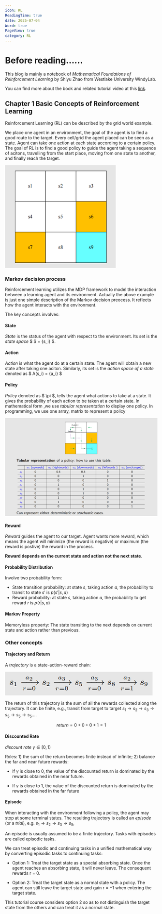 ```yaml
---
icon: RL
ReadingTime: true
date: 2025-07-04
Word: true
PageView: true
category: RL
---
```


# Before reading......

This blog is mainly a notebook of _Mathematical Foundations of Reinforcement Learning_ by Shiyu Zhao from Westlake University WindyLab.

You can find more about the book and related tutorial video at this [link](https://github.com/MathFoundationRL/Book-Mathematical-Foundation-of-Reinforcement-Learning).

## Chapter 1 Basic Concepts of Reinforcement Learning

Reinforcement Learning (RL) can be described by the grid world example.

We place one agent in an environment, the goal of the agent is to find a good route to the target. Every cell/grid the agent placed can be seen as a state. Agent can take one action at each state according to a certain policy. The goal of RL is to find a good policy to guide the agent taking a sequence of acitons, travelling from the start place, moving from one state to another, and finally reach the target.

![grid world](https://github.com/RyanLee-ljx/RyanLee-ljx.github.io/blob/image/RL/C1/ba3a55ea95b2571161575dba273af8b.png?raw=true)

### Markov decision process

Reinforcement learning utilizes the MDP framework to model the interaction between a learning agent and its environment. Actually the above example is just one simple description of the Markov decision preocess. It reflects how the agent interacts with the environment.

The key concepts involves:

#### State

_State_ is the status of the agent with respect to the environment. Its set is the _state space_ $ S = {s_i} $.

#### Action

_Action_ is what the agent do at a certain state. The agent will obtain a new state after taking one aciton. Similarly, its set is the _action space of a state_ denoted as $ A(s_i) = {a_i} $

#### Policy

_Policy_ denoted as $ \pi $, tells the agent what actions to take at a state. It gives the probability of each action to be taken at a certain state. In mathematical form ,we use _tabular representation_ to display one policy. In programming, we use one array, matrix to represent a policy

![tabular representation](https://github.com/RyanLee-ljx/RyanLee-ljx.github.io/blob/image/RL/C1/97cd3c24fba9676822a512a14a8ea73.png?raw=true)

#### Reward

_Reward_ guides the agent to our target. Agent wants more reward, which means the agent will minimize (the reward is negative) or maximum (the reward is postive) the reward in the process.

**Reward depends on the current state and action not the next state**.

#### Probability Distribution

Involve two probability form:

- State transition probability: at state $s$, taking action $a$, the probability to transit to state $s'$ is $p(s'|s,a)$
- Reward probability: at state $s$, taking action $a$, the probability to get reward $r$ is $p(r|s, a)$

#### Markov Property

Memoryless property: The state transiting to the next depends on current state and action rather than previous.

### Other concepts

#### Trajectory and Return

A _trajectory_ is a state-action-reward chain:

![chain](https://github.com/RyanLee-ljx/RyanLee-ljx.github.io/blob/image/RL/C1/77fc0d671ff46edc0f0f6c95381e7e0.png?raw=true)

The return of this trajectory is the sum of all the rewards collected along the
trajectory. It can be finite, e.g., transit from target to target $s_1 \to s_2 \to s_3 \to s_5 \to s_5 \to s_5...$.

$$ return = 0 + 0 + 0 + 1 = 1 $$

#### Discounted Rate

_discount rate_ $γ \in [0, 1)$

Roles: 1) the sum of the return becomes finite instead of infinite; 2) balance the far and near future rewards:

- If $γ$ is close to 0, the value of the discounted return is dominated by the
  rewards obtained in the near future.

- If $γ$ is close to 1, the value of the discounted return is dominated by the
  rewards obtained in the far future

#### Episode

When interacting with the environment following a policy, the agent may stop
at some terminal states. The resulting trajectory is called an _episode_ (or a
_trial_), e.g. $s_1 \to s_2 \to s_3 \to s_5$,

An episode is usually assumed to be a finite trajectory. Tasks with episodes are
called episodic tasks.

We can treat episodic and continuing tasks in a unified mathematical way by converting episodic tasks to continuing tasks:

- Option 1: Treat the target state as a special absorbing state. Once the agent
  reaches an absorbing state, it will never leave. The consequent rewards
  r = 0.

- Option 2: Treat the target state as a normal state with a policy. The agent
  can still leave the target state and gain r = +1 when entering the target
  state.

This tutorial course considers option 2 so as to not distinguish the target state from the others and can treat it as a normal state.
